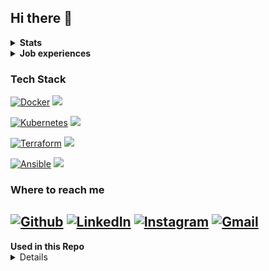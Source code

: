 ## Hi there 👋


<details>
  <summary><b>Stats</b></summary>
![Top Languages](https://github-readme-stats.vercel.app/api/top-langs/?username=TomW03&theme=tokyonight) <!-- Used Languages -->
<!-- ![](https://komarev.com/ghpvc/?username=TomW03&color=red)--> <!-- Profile Views -->
</details>

<details>
  <summary><b>Job experiences</b></summary>
<a href="https://devk.de"><img style="vertical-align: middle; height: 150px; object-fit: contain;width: 250px;" src="https://github.com/TomW03/TomW03/blob/main/assets/logos/DEVK_Versicherung_logo.png" width="150" alt="DEVK Versicherung Logo"></a><a href="https://fvv.de"><img style="vertical-align: middle; height: 150px; object-fit: contain; width: 150px;" src="https://github.com/TomW03/TomW03/blob/main/assets/logos/Ford_Versicherungsvermittlungs_GmbH_logo.png" alt="Ford Versicherungs-vermittlungs GmbH"></a>
</details>

### Tech Stack
[![Docker](https://ziadoua.github.io/m3-Markdown-Badges/badges/Docker/docker1.svg)](https://docker.com)
[![](https://readme-components.vercel.app/api?component=star-rating&skill=docker3&text=4)](https://docker.com)

[![Kubernetes](https://img.shields.io/badge/kubernetes-%23326ce5.svg?style=for-the-badge&logo=kubernetes&logoColor=white)](https://kubernetes.io)
[![](https://readme-components.vercel.app/api?component=star-rating&skill=kubernetes&text=2)](https://kubernetes.io)

[![Terraform](https://img.shields.io/badge/terraform-%235835CC.svg?style=for-the-badge&logo=terraform&logoColor=white)](https://terraform.io)
[![](https://readme-components.vercel.app/api?component=star-rating&skill=terraform&text=3)](https://terraform.io)

[![Ansible](https://img.shields.io/badge/ansible-%231A1918.svg?style=for-the-badge&logo=ansible&logoColor=white)](https://docs.ansible.com/ansible/latest/index.html)
[![](https://readme-components.vercel.app/api?component=star-rating&skill=ansible&text=4)](https://docs.ansible.com/ansible/latest/index.html)

### Where to reach me
 
[![Github](https://img.shields.io/badge/-Github-181717?style=for-the-badge&logo=Github&logoColor=white)](https://github.com/TomW03)
[![LinkedIn](https://img.shields.io/badge/-LinkedIn-0077B5?style=for-the-badge&logo=LinkedIn&logoColor=white)](https://linkedin.com/in/tom-w-709866253)
[![Instagram](https://img.shields.io/badge/Instagram-%23E4405F.svg?style=for-the-badge&logo=Instagram&logoColor=white)](https://instagram.com/tomwe03)
[![Gmail](https://img.shields.io/badge/Gmail-D14836?style=for-the-badge&logo=gmail&logoColor=white)](mailto:mail@tom-weckwerth.de)
-
<summary><b>Used in this Repo</b></summary>
<details>

  [![StarRating Component](https://readme-components.vercel.app/api?component=star-rating&skill=css3&text=4)](https://github.com/harish-sethuraman/readme-components?tab=readme-ov-file#star-rating-component)(https://github.com/harish-sethuraman/readme-components)
  
</details>
<!--
**TomW03/TomW03** is a ✨ _special_ ✨ repository because its `README.md` (this file) appears on your GitHub profile.

Here are some ideas to get you started:

- 🔭 I’m currently working on ...
- 🌱 I’m currently learning ...
- 👯 I’m looking to collaborate on ...
- 🤔 I’m looking for help with ...
- 💬 Ask me about ...
- 📫 How to reach me: ...
- 😄 Pronouns: ...
- ⚡ Fun fact: ...
[![]()]()
-->
